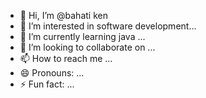 - 👋 Hi, I’m @bahati ken
- 👀 I’m interested in software development...
- 🌱 I’m currently learning java ...
- 💞️ I’m looking to collaborate on ...
- 📫 How to reach me ...
- 😄 Pronouns: ...
- ⚡ Fun fact: ...

<!---
bahaken/bahaken is a ✨ special ✨ repository because its `README.md` (this file) appears on your GitHub profile.
You can click the Preview link to take a look at your changes.
--->
